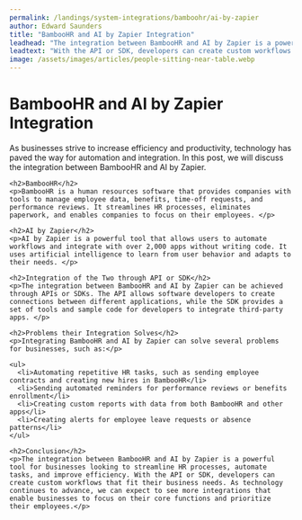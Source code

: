 ```yaml
---
permalink: /landings/system-integrations/bamboohr/ai-by-zapier
author: Edward Saunders
title: "BambooHR and AI by Zapier Integration"
leadhead: "The integration between BambooHR and AI by Zapier is a powerful tool for businesses looking to streamline HR processes, automate tasks, and improve efficiency"
leadtext: "With the API or SDK, developers can create custom workflows that fit their business needs. As technology continues to advance, we can expect to see more integrations that enable businesses to focus on their core functions and prioritize their employees."
image: /assets/images/articles/people-sitting-near-table.webp
---
```

<div class="arttext">    <h1>BambooHR and AI by Zapier Integration</h1>
    <p>As businesses strive to increase efficiency and productivity, technology has paved the way for automation and integration. In this post, we will discuss the integration between BambooHR and AI by Zapier.</p>
    
    <h2>BambooHR</h2>
    <p>BambooHR is a human resources software that provides companies with tools to manage employee data, benefits, time-off requests, and performance reviews. It streamlines HR processes, eliminates paperwork, and enables companies to focus on their employees. </p>
    
    <h2>AI by Zapier</h2>
    <p>AI by Zapier is a powerful tool that allows users to automate workflows and integrate with over 2,000 apps without writing code. It uses artificial intelligence to learn from user behavior and adapts to their needs. </p>
    
    <h2>Integration of the Two through API or SDK</h2>
    <p>The integration between BambooHR and AI by Zapier can be achieved through APIs or SDKs. The API allows software developers to create connections between different applications, while the SDK provides a set of tools and sample code for developers to integrate third-party apps. </p>
    
    <h2>Problems their Integration Solves</h2>
    <p>Integrating BambooHR and AI by Zapier can solve several problems for businesses, such as:</p>
    
    <ul>
      <li>Automating repetitive HR tasks, such as sending employee contracts and creating new hires in BambooHR</li>
      <li>Sending automated reminders for performance reviews or benefits enrollment</li>
      <li>Creating custom reports with data from both BambooHR and other apps</li>
      <li>Creating alerts for employee leave requests or absence patterns</li>
    </ul>
    
    <h2>Conclusion</h2>
    <p>The integration between BambooHR and AI by Zapier is a powerful tool for businesses looking to streamline HR processes, automate tasks, and improve efficiency. With the API or SDK, developers can create custom workflows that fit their business needs. As technology continues to advance, we can expect to see more integrations that enable businesses to focus on their core functions and prioritize their employees.</p>
</div>